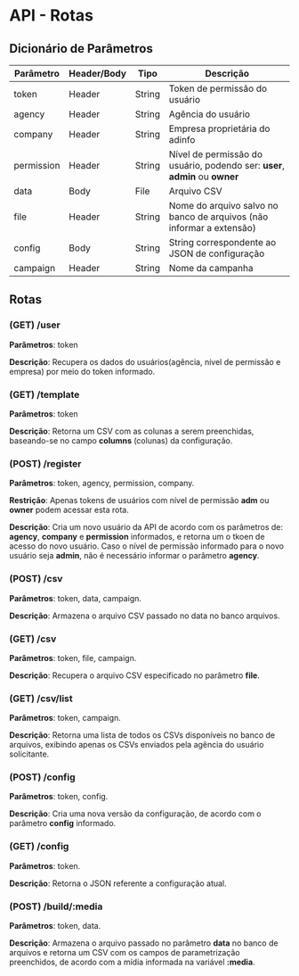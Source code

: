 # API - Rotas

## Dicionário de Parâmetros

| Parâmetro  | Header/Body | Tipo   | Descrição                                                                    |
| ---------- | ----------- | ------ | ---------------------------------------------------------------------------- |
| token      | Header      | String | Token de permissão do usuário                                                |
| agency     | Header      | String | Agência do usuário                                                           |
| company    | Header      | String | Empresa proprietária do adinfo                                               |
| permission | Header      | String | Nível de permissão do usuário, podendo ser: **user**, **admin** ou **owner** |
| data       | Body        | File   | Arquivo CSV                                                                  |
| file       | Header      | String | Nome do arquivo salvo no banco de arquivos (não informar a extensão)         |
| config     | Body        | String | String correspondente ao JSON de configuração                                |
| campaign   | Header      | String | Nome da campanha                                                             |

## Rotas

### (GET) /user

**Parâmetros**: token

**Descrição**: Recupera os dados do usuários(agência, nível de permissão e empresa) por meio do token informado.

### (GET) /template

**Parâmetros**: token

**Descrição**: Retorna um CSV com as colunas a serem preenchidas, baseando-se no campo **columns** (colunas) da configuração.

### (POST) /register

**Parâmetros**: token, agency, permission, company.

**Restrição**: Apenas tokens de usuários com nível de permissão **adm** ou **owner** podem acessar esta rota.

**Descrição**: Cria um novo usuário da API de acordo com os parâmetros de: **agency**, **company** e **permission** informados, e retorna um o tkoen de acesso do novo usuário. Caso o nível de permissão informado para o novo usuário seja **admin**, não é necessário informar o parâmetro **agency**.

### (POST) /csv

**Parâmetros**: token, data, campaign.

**Descrição**: Armazena o arquivo CSV passado no data no banco arquivos.

### (GET) /csv

**Parâmetros**: token, file, campaign.

**Descrição**: Recupera o arquivo CSV especificado no parâmetro **file**.

### (GET) /csv/list

**Parâmetros**: token, campaign.

**Descrição**: Retorna uma lista de todos os CSVs disponíveis no banco de arquivos, exibindo apenas os CSVs enviados pela agência do usuário solicitante.

### (POST) /config

**Parâmetros**: token, config.

**Descrição**: Cria uma nova versão da configuração, de acordo com o parâmetro **config** informado.

### (GET) /config

**Parâmetros**: token.

**Descrição**: Retorna o JSON referente a configuração atual.

### (POST) /build/:media

**Parâmetros**: token, data.

**Descrição**: Armazena o arquivo passado no parâmetro **data** no banco de arquivos e retorna um CSV com os campos de parametrização preenchidos, de acordo com a mídia informada na variável **:media**.
